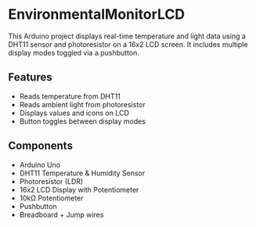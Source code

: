 # EnvironmentalMonitorLCD

This Arduino project displays real-time temperature and light data using a DHT11 sensor and photoresistor on a 16x2 LCD screen. It includes multiple display modes toggled via a pushbutton.

## Features
- Reads temperature from DHT11
- Reads ambient light from photoresistor
- Displays values and icons on LCD
- Button toggles between display modes

## Components
- Arduino Uno
- DHT11 Temperature & Humidity Sensor
- Photoresistor (LDR)
- 16x2 LCD Display with Potentiometer
- 10kΩ Potentiometer
- Pushbutton
- Breadboard + Jump wires